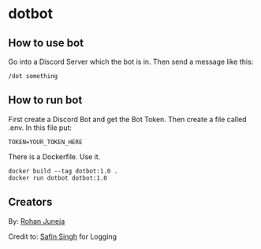 # dotbot

## How to use bot

Go into a Discord Server which the bot is in. Then send a message like this:
```
/dot something
```

## How to run bot

First create a Discord Bot and get the Bot Token. Then create a file called .env. In this file put:

```
TOKEN=YOUR_TOKEN_HERE
```

There is a Dockerfile. Use it.

```
docker build --tag dotbot:1.0 .
docker run dotbot dotbot:1.0
```

## Creators

By: [Rohan Juneja](https://rohanj.dev/)

Credit to: [Safin Singh](https://safinsingh.tech) for Logging
